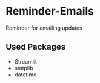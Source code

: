 # Reminder-Emails
Reminder for emailing updates

## Used Packages
* Streamlit
* smtplib
* datetime

